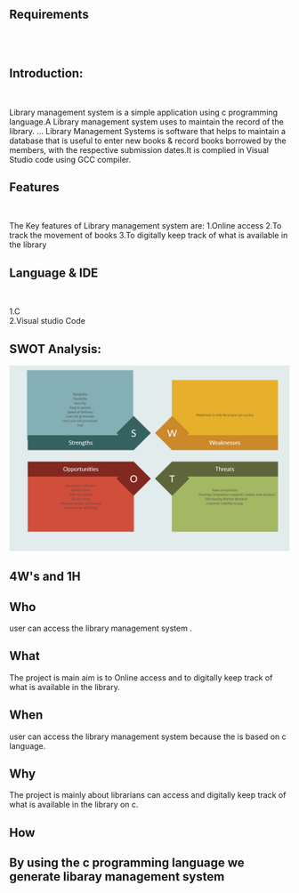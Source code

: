 
## Requirements
<br>
<br>

## Introduction:
<br>

Library management system is a simple application using c programming language.A Library management system  uses to maintain the record of the library. ... Library Management Systems is software that helps to maintain a database that is useful to enter new books & record books borrowed by the members, with the respective submission dates.It is complied in Visual Studio code using GCC compiler.

## Features
<br>

The Key features of Library management system are:
1.Online access
2.To track the movement of books
3.To digitally keep track of what is available in the library

## Language & IDE
<br>


1.C
<br>
2.Visual studio Code
<br>

## SWOT Analysis:


![Screenshot (289)](swot.png)










4W's and 1H
--------------------------------------------------------------------------------

Who
---------------------------------------------------------------------------------
 user can access the library management system .

What
---------------------------------------------------------------------------------
The project is main aim is to Online access and to digitally keep track of what is available in the library. 

When
---------------------------------------------------------------------------------
 user can access the library management system because the  is based on c language.

Why
---------------------------------------------------------------------------------
The project is mainly about  librarians can access and digitally keep track of what is available in the library on c.

How
--------------------------------------------------------------------------------
By using the c programming language we generate libaray management system
--------------------------------------------------------------------------------

